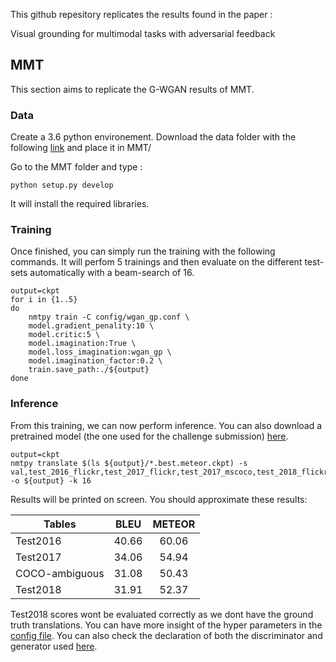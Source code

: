 This github repesitory replicates the results found in the paper :

Visual grounding for multimodal tasks with adversarial feedback

## MMT

This section aims to replicate the G-WGAN results of MMT.

### Data

Create a 3.6 python environement.
Download the data folder with the following [link](https://www.dropbox.com/s/11m17k30tg88oeo/data_nips2019.zip?dl=1) and place it in MMT/

Go to the MMT folder and type :

```
python setup.py develop
```
It will install the required libraries.

### Training

Once finished, you can simply run the training with the following commands. It will perfom 5 trainings and then evaluate on the different test-sets automatically with a beam-search of 16.

```
output=ckpt
for i in {1..5}
do
    nmtpy train -C config/wgan_gp.conf \
    model.gradient_penality:10 \
    model.critic:5 \
    model.imagination:True \
    model.loss_imagination:wgan_gp \
    model.imagination_factor:0.2 \
    train.save_path:./${output}
done
```
### Inference

From this training, we can now perform inference. You can also download a pretrained model (the one used for the challenge submission) [here](https://www.dropbox.com/s/n0v49r93oz0x36q/ckpt_nips2019.zip?dl=1).

```
output=ckpt
nmtpy translate $(ls ${output}/*.best.meteor.ckpt) -s val,test_2016_flickr,test_2017_flickr,test_2017_mscoco,test_2018_flickr -o ${output} -k 16
```

Results will be printed on screen. You should approximate these results:

| Tables        | BLEU           | METEOR  |
| ------------- |:-------------:| :-----:|
| Test2016      | 40.66 | 60.06 |
| Test2017     | 34.06      |   54.94 |
| COCO-ambiguous | 31.08      |    50.43 |
| Test2018 | 31.91      |    52.37 |

Test2018 scores wont be evaluated correctly as we dont have the ground truth translations.
You can have more insight of the hyper parameters in the [config file](https://github.com/anon0001/adv_rec/blob/master/MMT/config/wgan_gp.conf). 
You can also check the declaration of both the discriminator and generator used [here](https://github.com/anon0001/adv_rec/blob/master/MMT/nmtpytorch/layers/decoders/conditional.py#L133).







